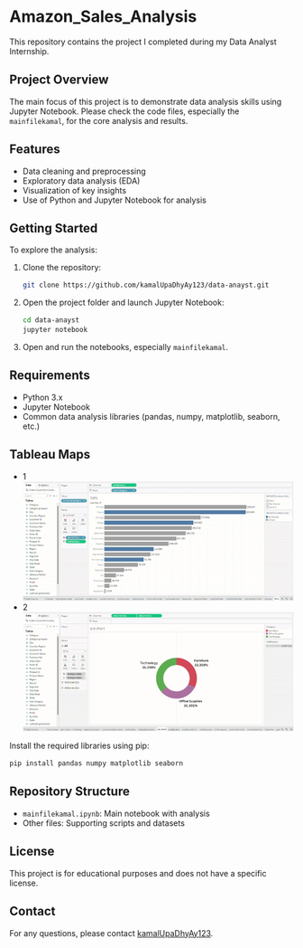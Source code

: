 # Amazon_Sales_Analysis

This repository contains the project I completed during my Data Analyst Internship.

## Project Overview

The main focus of this project is to demonstrate data analysis skills using Jupyter Notebook. Please check the code files, especially the `mainfilekamal`, for the core analysis and results.

## Features

- Data cleaning and preprocessing
- Exploratory data analysis (EDA)
- Visualization of key insights
- Use of Python and Jupyter Notebook for analysis

## Getting Started

To explore the analysis:

1. Clone the repository:
   ```bash
   git clone https://github.com/kamalUpaDhyAy123/data-anayst.git
   ```
2. Open the project folder and launch Jupyter Notebook:
   ```bash
   cd data-anayst
   jupyter notebook
   ```
3. Open and run the notebooks, especially `mainfilekamal`.

## Requirements

- Python 3.x
- Jupyter Notebook
- Common data analysis libraries (pandas, numpy, matplotlib, seaborn, etc.)

## Tableau Maps
- 1
 ![Amazon Sales Analysis Demo](https://github.com/kamalUpaDhyAy123/Amazon_Sales_Analysis/blob/main/images/ScreenRecording2024-12-22221308-ezgif.com-video-to-gif-converter.gif?raw=true)
- 2
![Amazon Sales Analysis Demo](https://github.com/kamalUpaDhyAy123/Amazon_Sales_Analysis/blob/main/images/new2.gif?raw=true)



Install the required libraries using pip:
```bash
pip install pandas numpy matplotlib seaborn
```

## Repository Structure

- `mainfilekamal.ipynb`: Main notebook with analysis
- Other files: Supporting scripts and datasets

## License

This project is for educational purposes and does not have a specific license.

## Contact

For any questions, please contact [kamalUpaDhyAy123](https://github.com/kamalUpaDhyAy123).
